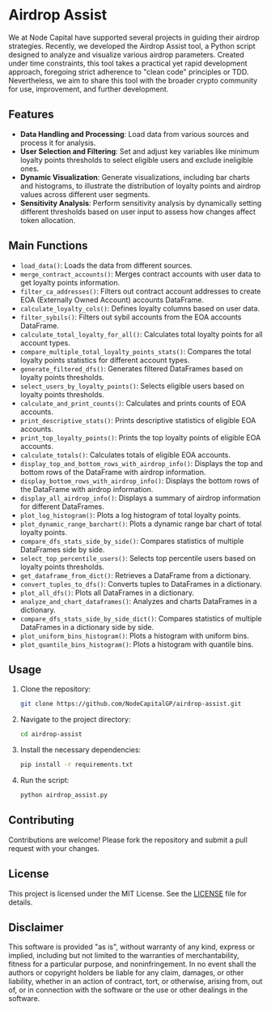 # Airdrop Assist

We at Node Capital have supported several projects in guiding their airdrop strategies. Recently, we developed the Airdrop Assist tool, a Python script designed to analyze and visualize various airdrop parameters. Created under time constraints, this tool takes a practical yet rapid development approach, foregoing strict adherence to "clean code" principles or TDD. Nevertheless, we aim to share this tool with the broader crypto community for use, improvement, and further development.

## Features

- **Data Handling and Processing**: Load data from various sources and process it for analysis.
- **User Selection and Filtering**: Set and adjust key variables like minimum loyalty points thresholds to select eligible users and exclude ineligible ones.
- **Dynamic Visualization**: Generate visualizations, including bar charts and histograms, to illustrate the distribution of loyalty points and airdrop values across different user segments.
- **Sensitivity Analysis**: Perform sensitivity analysis by dynamically setting different thresholds based on user input to assess how changes affect token allocation.

## Main Functions

- `load_data()`: Loads the data from different sources.
- `merge_contract_accounts()`: Merges contract accounts with user data to get loyalty points information.
- `filter_ca_addresses()`: Filters out contract account addresses to create EOA (Externally Owned Account) accounts DataFrame.
- `calculate_loyalty_cols()`: Defines loyalty columns based on user data.
- `filter_sybils()`: Filters out sybil accounts from the EOA accounts DataFrame.
- `calculate_total_loyalty_for_all()`: Calculates total loyalty points for all account types.
- `compare_multiple_total_loyalty_points_stats()`: Compares the total loyalty points statistics for different account types.
- `generate_filtered_dfs()`: Generates filtered DataFrames based on loyalty points thresholds.
- `select_users_by_loyalty_points()`: Selects eligible users based on loyalty points thresholds.
- `calculate_and_print_counts()`: Calculates and prints counts of EOA accounts.
- `print_descriptive_stats()`: Prints descriptive statistics of eligible EOA accounts.
- `print_top_loyalty_points()`: Prints the top loyalty points of eligible EOA accounts.
- `calculate_totals()`: Calculates totals of eligible EOA accounts.
- `display_top_and_bottom_rows_with_airdrop_info()`: Displays the top and bottom rows of the DataFrame with airdrop information.
- `display_bottom_rows_with_airdrop_info()`: Displays the bottom rows of the DataFrame with airdrop information.
- `display_all_airdrop_info()`: Displays a summary of airdrop information for different DataFrames.
- `plot_log_histogram()`: Plots a log histogram of total loyalty points.
- `plot_dynamic_range_barchart()`: Plots a dynamic range bar chart of total loyalty points.
- `compare_dfs_stats_side_by_side()`: Compares statistics of multiple DataFrames side by side.
- `select_top_percentile_users()`: Selects top percentile users based on loyalty points thresholds.
- `get_dataframe_from_dict()`: Retrieves a DataFrame from a dictionary.
- `convert_tuples_to_dfs()`: Converts tuples to DataFrames in a dictionary.
- `plot_all_dfs()`: Plots all DataFrames in a dictionary.
- `analyze_and_chart_dataframes()`: Analyzes and charts DataFrames in a dictionary.
- `compare_dfs_stats_side_by_side_dict()`: Compares statistics of multiple DataFrames in a dictionary side by side.
- `plot_uniform_bins_histogram()`: Plots a histogram with uniform bins.
- `plot_quantile_bins_histogram()`: Plots a histogram with quantile bins.

## Usage

1. Clone the repository:
   ```sh
   git clone https://github.com/NodeCapitalGP/airdrop-assist.git
   ```
2. Navigate to the project directory:
   ```sh
   cd airdrop-assist
   ```
3. Install the necessary dependencies:
   ```sh
   pip install -r requirements.txt
   ```
4. Run the script:
   ```sh
   python airdrop_assist.py
   ```

## Contributing

Contributions are welcome! Please fork the repository and submit a pull request with your changes.

## License

This project is licensed under the MIT License. See the [LICENSE](LICENSE) file for details.

## Disclaimer

This software is provided "as is", without warranty of any kind, express or implied, including but not limited to the warranties of merchantability, fitness for a particular purpose, and noninfringement. In no event shall the authors or copyright holders be liable for any claim, damages, or other liability, whether in an action of contract, tort, or otherwise, arising from, out of, or in connection with the software or the use or other dealings in the software.
